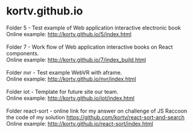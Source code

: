# kortv.github.io
Folder 5 - Test example of Web application interactive electronic book
<br/>
Online example: http://kortv.github.io/5/index.html
<br/>
<br/>
Folder 7 - Work flow of Web application interactive books on React components.
<br/>
Online example: http://kortv.github.io/7/index_build.html
<br/>
<br/>
Folder nvr - Test example WebVR with aframe.
<br/>
Online example: http://kortv.github.io/nvr/index.html
<br/>
<br/>
Folder iot - Template for future site our team.
<br/>
Online example: http://kortv.github.io/iot/index.html
<br/>
<br/>
Folder react-sort - online link for my answer on challenge of JS Raccoon
<br/>the code of my solution https://github.com/kortv/react-sort-and-search
<br/>
Online example: http://kortv.github.io/react-sort/index.html

